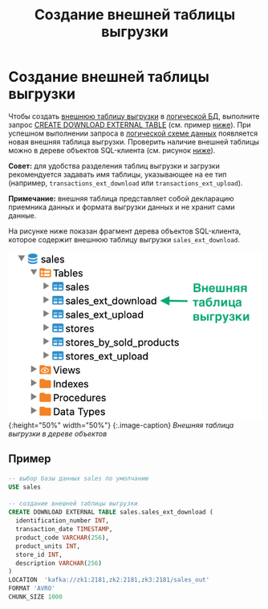 ﻿---
layout: default
title: Создание внешней таблицы выгрузки
nav_order: 10
parent: Управление схемой данных
grand_parent: Работа с системой
has_children: false
---

# Создание внешней таблицы выгрузки

Чтобы создать [внешнюю таблицу выгрузки](../../../Обзор_понятий_компонентов_и_связей/Основные_понятия/Внешняя_таблица/Внешняя_таблица.md) 
в [логической БД](../../../Обзор_понятий_компонентов_и_связей/Основные_понятия/Логическая_база_данных/Логическая_база_данных.md), 
выполните запрос [CREATE DOWNLOAD EXTERNAL TABLE](../../../Справочная_информация/Запросы_SQLplus/CREATE_DOWNLOAD_EXTERNAL_TABLE/CREATE_DOWNLOAD_EXTERNAL_TABLE.md) 
(см. пример [ниже](#пример)). При успешном выполнении запроса 
в [логической схеме данных](../../../Обзор_понятий_компонентов_и_связей/Основные_понятия/Логическая_схема_данных/Логическая_схема_данных.md) 
появляется новая внешняя таблица выгрузки. Проверить наличие внешней таблицы можно в дереве объектов 
SQL-клиента (см. рисунок [ниже](#img_table_in_tree)).

**Совет:** для удобства разделения таблиц выгрузки и загрузки рекомендуется задавать имя таблицы, 
указывающее на ее тип (например, `transactions_ext_download` или `transactions_ext_upload`).

**Примечание:** внешняя таблица представляет собой декларацию приемника данных и формата выгрузки данных и 
не хранит сами данные.

На рисунке ниже показан фрагмент дерева объектов SQL-клиента, которое содержит внешнюю таблицу выгрузки 
`sales_ext_download`.

<a id="img_table_in_tree"></a>
![](Внешняя_таблица_выгрузки.png){:height="50%" width="50%"}
{:.image-caption}
*Внешняя таблица выгрузки в дереве объектов*

## Пример

```sql
-- выбор базы данных sales по умолчанию
USE sales

-- создание внешней таблицы выгрузки
CREATE DOWNLOAD EXTERNAL TABLE sales.sales_ext_download (
  identification_number INT,
  transaction_date TIMESTAMP,
  product_code VARCHAR(256),
  product_units INT,
  store_id INT,
  description VARCHAR(256)
)
LOCATION  'kafka://zk1:2181,zk2:2181,zk3:2181/sales_out'
FORMAT 'AVRO'
CHUNK_SIZE 1000
```